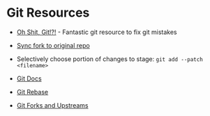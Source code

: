 # Git Resources

* [Oh Shit, Git!?!](https://ohshitgit.com) - Fantastic git resource to fix git mistakes

* [Sync fork to original repo](https://digitaldrummerj.me/git-syncing-fork-with-original-repo/)

* Selectively choose portion of changes to stage: `git add --patch <filename>`

* [Git Docs](https://git-scm.com/docs)

* [Git Rebase](https://www.atlassian.com/git/tutorials/rewriting-history/git-rebase)

* [Git Forks and Upstreams](https://www.atlassian.com/git/tutorials/git-forks-and-upstreams)
